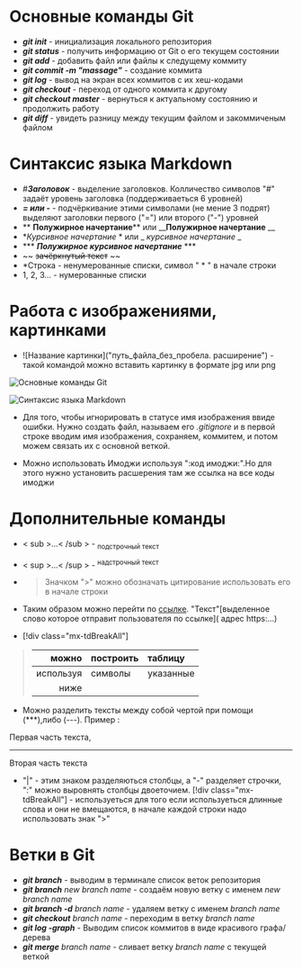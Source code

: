 # Основные команды Git

* ***git init*** - инициализация локального репозитория
* ***git status*** - получить информацию от Git о его текущем состоянии
* ***git add*** - добавить файл или файлы к следущему коммиту
* ***git commit -m "massage"*** - создание коммита
* ***git log*** - вывод на экран всех коммитов с их хеш-кодами
* ***git checkout*** - переход от одного коммита к другому
* ***git checkout master*** - вернуться к актуальному состоянию и продолжить работу
* ***git diff*** - увидеть разницу между текущим файлом и закоммиченым файлом

# Синтаксис языка Markdown

* #***Заголовок*** - выделение заголовков. Колличество символов "#" задаёт уровень заголовка (поддерживаеться 6 уровней)
* ***= или -*** - подчёркивание этими символами (не мение 3 подрят) выделяют заголовки первого ("=") или второго ("-") уровней
 * ** **Полужирное начертание**** или ____Полужирное начертание__ __
 * **Курсивное начертание* * или _ _курсивное начертание_ _
 * *** ***Полужирное курсивное начертание*** *** 
 * ~~ ~~зачёркнутый текст~~ ~~
 * *Строка - ненумерованные списки, символ " * " в начале строки
*  1, 2, 3... - нумерованные списки

# Работа с изображениями, картинками 
* ![Название картинки]("путь_файла_без_пробела. расширение") - такой командой можно вставить картинку в формате jpg или png

![Основные команды Git](Screenshot_6.png)

![Синтаксис языка Markdown](Screenshot_7.png)

* Для того, чтобы игнорировать в статусе имя изображения ввиде ошибки. Нужно создать файл, называем его *.gitignore* и в первой строке вводим имя изображения, сохраняем, коммитем, и потом можем связать их с основной веткой.

* Можно использовать Имоджи используя ":код имоджи:".Но для этого нужно установить расшерения там же ссылка на все коды имоджи


# Дополнительные команды
* < sub >...< /sub > - <sub>подстрочный текст</sub>
* < sup >...< /sup > - <sup>надстрочный текст</sup>
* > Значком ">" можно обозначать цитирование использовать его в начале строки

* Таким образом можно перейти по [ссылке](https://gb.ru/courses/all). "Текст"[выделенное слово которое отправит пользователя по ссылке]( адрес https:...)

*  [!div class="mx-tdBreakAll"]
>  |можно        |построить  |   таблицу  |
> |-------------:|----------|:----------|
> |используя    |символы    | указанные       |
> |ниже   | 

* Можно разделить тексты между собой чертой при помощи (***),либо (---). Пример :

Первая часть текста, 
***
Вторая часть текста
    
 *  "|" - этим знаком разделяються столбцы, а "-"
разделяет строчки, ":" можно выровнять столбцы двоеточием. [!div class="mx-tdBreakAll"] - используеться для того если используеться длинные слова и они не вмещаются, в начале каждой строки надо использовать знак ">"

# Ветки в Git
* ***git branch*** - выводим в терминале список веток репозитория
* ***git branch*** *new branch name* - создаём новую ветку с именем *new branch name*
* ***git branch -d*** *branch name* - удаляем ветку с именем *branch name*
* ***git checkout*** *branch name* - переходим в ветку *branch name*
* ***git log -graph*** - Выводим список коммитов в виде красивого графа/дерева
* ***git merge*** *branch name* - сливает ветку *branch name* с текущей веткой
